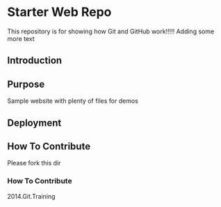 # Starter Web Repo

This repository is for showing how Git and GitHub work!!!!!
Adding some more text

## Introduction

## Purpose

Sample website with plenty of files for demos

## Deployment
## How To Contribute 
Please fork this dir

### How To Contribute

2014.Git.Training 
